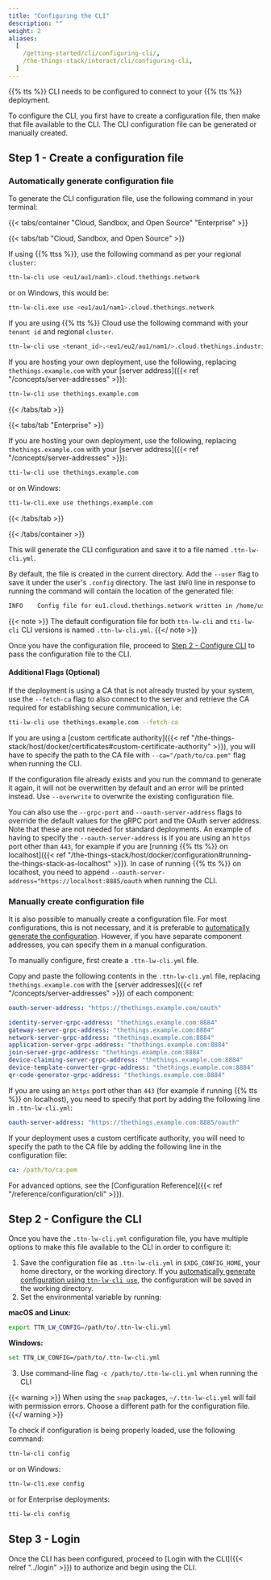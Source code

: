 ```yaml
---
title: "Configuring the CLI"
description: ""
weight: 2
aliases:
  [
    /getting-started/cli/configuring-cli/,
    /the-things-stack/interact/cli/configuring-cli,
  ]
---
```


{{% tts %}} CLI needs to be configured to connect to your {{% tts %}} deployment.

<!--more-->

To configure the CLI, you first have to create a configuration file, then make that file available to the CLI. The CLI configuration file can be generated or manually created.

## Step 1 - Create a configuration file

### Automatically generate configuration file

To generate the CLI configuration file, use the following command in your terminal:

{{< tabs/container "Cloud, Sandbox, and Open Source" "Enterprise" >}}

{{< tabs/tab "Cloud, Sandbox, and Open Source" >}}

If using {{% ttss %}}, use the following command as per your regional `cluster`:

```bash
ttn-lw-cli use <eu1/au1/nam1>.cloud.thethings.network
```

or on Windows, this would be:

```bash
ttn-lw-cli.exe use <eu1/au1/nam1>.cloud.thethings.network
```

If you are using {{% tts %}} Cloud use the following command with your `tenant id` and regional `cluster`.

```bash
ttn-lw-cli use <tenant_id>.<eu1/eu2/au1/nam1/>.cloud.thethings.industries
```

If you are hosting your own deployment, use the following, replacing `thethings.example.com` with your [server address]({{< ref "/concepts/server-addresses" >}}):

```bash
ttn-lw-cli use thethings.example.com
```

{{< /tabs/tab >}}

{{< tabs/tab "Enterprise" >}}

If you are hosting your own deployment, use the following, replacing `thethings.example.com` with your [server address]({{< ref "/concepts/server-addresses" >}}):

```bash
tti-lw-cli use thethings.example.com
```

or on Windows:

```bash
tti-lw-cli.exe use thethings.example.com
```

{{< /tabs/tab >}}

{{< /tabs/container >}}

This will generate the CLI configuration and save it to a file named `.ttn-lw-cli.yml`.

By default, the file is created in the current directory. Add the `--user` flag to save it under the user's `.config` directory. The last `INFO` line in response to running the command will contain the location of the generated file:

```bash
INFO	Config file for eu1.cloud.thethings.network written in /home/user/.config/.ttn-lw-cli.yml
```

{{< note >}}
The default configuration file for both `ttn-lw-cli` and `tti-lw-cli` CLI versions is named `.ttn-lw-cli.yml`.
{{</ note >}}

Once you have the configuration file, proceed to [Step 2 - Configure CLI](#step-2---configure-the-cli) to pass the configuration file to the CLI.

#### Additional Flags (Optional)

If the deployment is using a CA that is not already trusted by your system, use the `--fetch-ca` flag to also connect to the server and retrieve the CA required for establishing secure communication, i.e:

```bash
tti-lw-cli use thethings.example.com --fetch-ca
```

If you are using a [custom certificate authority]({{< ref "/the-things-stack/host/docker/certificates#custom-certificate-authority" >}}), you will have to specify the path to the CA file with `--ca="/path/to/ca.pem"` flag when running the CLI.

If the configuration file already exists and you run the command to generate it again, it will not be overwritten by default and an error will be printed instead. Use `--overwrite` to overwrite the existing configuration file.

You can also use the `--grpc-port` and `--oauth-server-address` flags to override the default values for the gRPC port and the OAuth server address. Note that these are not needed for standard deployments. An example of having to specify the `--oauth-server-address` is if you are using an `https` port other than `443`, for example if you are [running {{% tts %}} on localhost]({{< ref "/the-things-stack/host/docker/configuration#running-the-things-stack-as-localhost" >}}). In case of running {{% tts %}} on localhost, you need to append `--oauth-server-address="https://localhost:8885/oauth` when running the CLI.

### Manually create configuration file

It is also possible to manually create a configuration file. For most configurations, this is not necessary, and it is preferable to [automatically generate the configuration](#automatically-generate-configuration-file). However, if you have separate component addresses, you can specify them in a manual configuration.

To manually configure, first create a `.ttn-lw-cli.yml` file.

Copy and paste the following contents in the `.ttn-lw-cli.yml` file, replacing `thethings.example.com` with the [server addresses]({{< ref "/concepts/server-addresses" >}}) of each component:

```yaml
oauth-server-address: "https://thethings.example.com/oauth"

identity-server-grpc-address: "thethings.example.com:8884"
gateway-server-grpc-address: "thethings.example.com:8884"
network-server-grpc-address: "thethings.example.com:8884"
application-server-grpc-address: "thethings.example.com:8884"
join-server-grpc-address: "thethings.example.com:8884"
device-claiming-server-grpc-address: "thethings.example.com:8884"
device-template-converter-grpc-address: "thethings.example.com:8884"
qr-code-generator-grpc-address: "thethings.example.com:8884"
```

If you are using an `https` port other than `443` (for example if running {{% tts %}} on localhost), you need to specify that port by adding the following line in `.ttn-lw-cli.yml`:

```yaml
oauth-server-address: "https://thethings.example.com:8885/oauth"
```

If your deployment uses a custom certificate authority, you will need to specify the path to the CA file by adding the following line in the configuration file:

```yaml
ca: /path/to/ca.pem
```

For advanced options, see the [Configuration Reference]({{< ref "/reference/configuration/cli" >}}).

## Step 2 - Configure the CLI

Once you have the `.ttn-lw-cli.yml` configuration file, you have multiple options to make this file available to the CLI in order to configure it:

1. Save the configuration file as `.ttn-lw-cli.yml` in `$XDG_CONFIG_HOME`, your home directory, or the working directory. If you [automatically generate configuration using `ttn-lw-cli use`](#automatically-generate-configuration-file), the configuration will be saved in the working directory.
2. Set the environmental variable by running:

**macOS and Linux:**

```bash
export TTN_LW_CONFIG=/path/to/.ttn-lw-cli.yml
```

**Windows:**

```bash
set TTN_LW_CONFIG=/path/to/.ttn-lw-cli.yml
```

3. Use command-line flag `-c /path/to/.ttn-lw-cli.yml` when running the CLI

{{< warning >}} When using the `snap` packages, `~/.ttn-lw-cli.yml` will fail with permission errors. Choose a different path for the configuration file. {{</ warning >}}

To check if configuration is being properly loaded, use the following command:

```bash
ttn-lw-cli config
```

or on Windows:

```bash
ttn-lw-cli.exe config
```

or for Enterprise deployments:

```bash
tti-lw-cli config
```

## Step 3 - Login

Once the CLI has been configured, proceed to [Login with the CLI]({{< relref "../login" >}}) to authorize and begin using the CLI.
